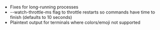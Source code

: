 - Fixes for long-running processes
- --watch-throttle-ms flag to throttle restarts so commands have time to finish (defaults to 10 seconds)
- Plaintext output for terminals where colors/emoji not supported
